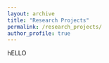```yaml
---
layout: archive
title: "Research Projects"
permalink: /research_projects/
author_profile: true
---
```


hELLO
